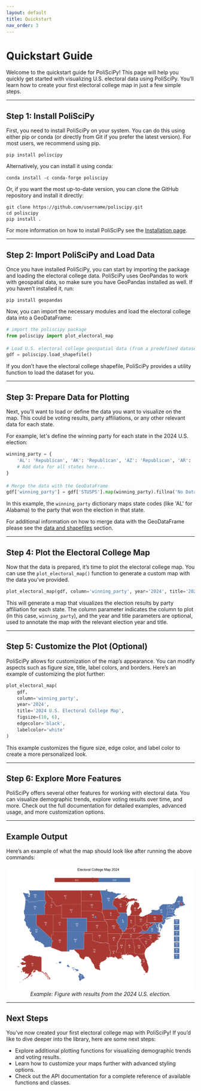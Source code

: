 ```yaml
---
layout: default
title: Quickstart
nav_order: 3
---
```


# Quickstart Guide

Welcome to the quickstart guide for PoliSciPy! This page will help you quickly get started with visualizing U.S. electoral data using PoliSciPy. You’ll learn how to create your first electoral college map in just a few simple steps.

---

## Step 1: Install PoliSciPy

First, you need to install PoliSciPy on your system. You can do this using either pip or conda (or directly from Git if you prefer the latest version). For most users, we recommend using pip.

```
pip install poliscipy
```
Alternatively, you can install it using conda:
```
conda install -c conda-forge poliscipy
```
Or, if you want the most up-to-date version, you can clone the GitHub repository and install it directly:
```
git clone https://github.com/username/poliscipy.git
cd poliscipy
pip install .
```

For more information on how to install PoliSciPy see the [Installation page](https://eolesinski.github.io/poliscipy/installation.html).

---

## Step 2: Import PoliSciPy and Load Data

Once you have installed PoliSciPy, you can start by importing the package and loading the electoral college data. PoliSciPy uses GeoPandas to work with geospatial data, so make sure you have GeoPandas installed as well. If you haven’t installed it, run:

```
pip install geopandas
```

Now, you can import the necessary modules and load the electoral college data into a GeoDataFrame:
```python
# import the poliscipy package
from poliscipy import plot_electoral_map

# Load U.S. electoral college geospatial data (from a predefined dataset or a file)
gdf = poliscipy.load_shapefile()
```

If you don’t have the electoral college shapefile, PoliSciPy provides a utility function to load the dataset for you.

---

## Step 3: Prepare Data for Plotting

Next, you’ll want to load or define the data you want to visualize on the map. This could be voting results, party affiliations, or any other relevant data for each state.

For example, let's define the winning party for each state in the 2024 U.S. election:

```python
winning_party = {
    'AL': 'Republican', 'AK': 'Republican', 'AZ': 'Republican', 'AR': 'Republican',
    # Add data for all states here...
}

# Merge the data with the GeoDataFrame
gdf['winning_party'] = gdf['STUSPS'].map(winning_party).fillna('No Data')
```

In this example, the `winning_party` dictionary maps state codes (like 'AL' for Alabama) to the party that won the election in that state.

For additional information on how to merge data with the GeoDataFrame please see the [data and shapefiles](https://eolesinski.github.io/poliscipy/data-and-shapefiles.html) section.

---

## Step 4: Plot the Electoral College Map

Now that the data is prepared, it’s time to plot the electoral college map. You can use the `plot_electoral_map()` function to generate a custom map with the data you’ve provided.

```python
plot_electoral_map(gdf, column='winning_party', year='2024', title='2024 U.S. Electoral College Map')
```

This will generate a map that visualizes the election results by party affiliation for each state. The column parameter indicates the column to plot (in this case, `winning_party`), and the year and title parameters are optional, used to annotate the map with the relevant election year and title.

---

## Step 5: Customize the Plot (Optional)

PoliSciPy allows for customization of the map’s appearance. You can modify aspects such as figure size, title, label colors, and borders. Here’s an example of customizing the plot further:

```python
plot_electoral_map(
    gdf,
    column='winning_party',
    year='2024',
    title='2024 U.S. Electoral College Map',
    figsize=(10, 6),
    edgecolor='black',
    labelcolor='white'
)
```

This example customizes the figure size, edge color, and label color to create a more personalized look.

---

## Step 6: Explore More Features

PoliSciPy offers several other features for working with electoral data. You can visualize demographic trends, explore voting results over time, and more. Check out the full documentation for detailed examples, advanced usage, and more customization options.

---

## Example Output

Here’s an example of what the map should look like after running the above commands:

<div align="center">
    <img src="assets/election_2024.png" alt="Electoral College Map" width="974">
    <div style="text-align: center;"><em>Example: Figure with results from the 2024 U.S. election.</em></div>
</div>

---

## Next Steps

You’ve now created your first electoral college map with PoliSciPy! If you’d like to dive deeper into the library, here are some next steps:

- Explore additional plotting functions for visualizing demographic trends and voting results.
- Learn how to customize your maps further with advanced styling options.
- Check out the API documentation for a complete reference of available functions and classes.

